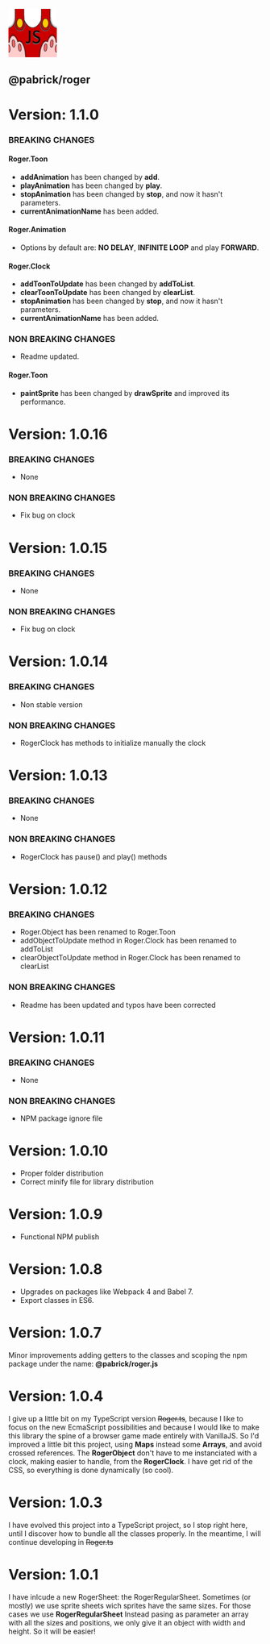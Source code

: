 ![roger](./logo.png)

## @pabrick/roger

# Version: 1.1.0

### BREAKING CHANGES
#### Roger.Toon
- **addAnimation** has been changed by **add**.
- **playAnimation** has been changed by **play**.
- **stopAnimation** has been changed by **stop**, and now it hasn't parameters.
- **currentAnimationName** has been added.

#### Roger.Animation
- Options by default are: **NO DELAY**, **INFINITE LOOP** and play **FORWARD**.

#### Roger.Clock
- **addToonToUpdate** has been changed by **addToList**.
- **clearToonToUpdate** has been changed by **clearList**.
- **stopAnimation** has been changed by **stop**, and now it hasn't parameters.
- **currentAnimationName** has been added.

### NON BREAKING CHANGES
- Readme updated.

#### Roger.Toon
- **paintSprite** has been changed by **drawSprite** and improved its performance.

# Version: 1.0.16

### BREAKING CHANGES
- None
### NON BREAKING CHANGES
- Fix bug on clock


# Version: 1.0.15

### BREAKING CHANGES
- None
### NON BREAKING CHANGES
- Fix bug on clock


# Version: 1.0.14

### BREAKING CHANGES
- Non stable version
### NON BREAKING CHANGES
- RogerClock has methods to initialize manually the clock


# Version: 1.0.13

### BREAKING CHANGES
- None
### NON BREAKING CHANGES
- RogerClock has pause() and play() methods


# Version: 1.0.12

### BREAKING CHANGES
- Roger.Object has been renamed to Roger.Toon
- addObjectToUpdate method in Roger.Clock has been renamed to addToList
- clearObjectToUpdate method in Roger.Clock has been renamed to clearList
### NON BREAKING CHANGES
- Readme has been updated and typos have been corrected

# Version: 1.0.11

### BREAKING CHANGES
- None
### NON BREAKING CHANGES
- NPM package ignore file

# Version: 1.0.10
- Proper folder distribution
- Correct minify file for library distribution

# Version: 1.0.9
- Functional NPM publish

# Version: 1.0.8
- Upgrades on packages like Webpack 4 and Babel 7.
- Export classes in ES6.

# Version: 1.0.7
Minor improvements adding getters to the classes and scoping the npm package under the name: **@pabrick/roger.js**

# Version: 1.0.4
I give up a little bit on my TypeScript version ~~Roger.ts~~, because I like to focus on the new EcmaScript possibilities and because I would like to make this library the spine of a browser game made entirely with VanillaJS.
So I'd improved a little bit this project, using **Maps** instead some **Arrays**, and avoid crossed references.
The **RogerObject** don't have to me instanciated with a clock, making easier to handle, from the **RogerClock**.
I have get rid of the CSS, so everything is done dynamically (so cool).

# Version: 1.0.3
I have evolved this project into a TypeScript project, so I stop right here, until I discover how to bundle all the classes properly.
In the meantime, I will continue developing in ~~Roger.ts~~

# Version: 1.0.1
I have inlcude a new RogerSheet: the RogerRegularSheet.
Sometimes (or mostly) we use sprite sheets wich sprites have the same sizes. For those cases we use **RogerRegularSheet**
Instead pasing as parameter an array with all the sizes and positions, we only give it an object with width and height.
So it will be easier!
